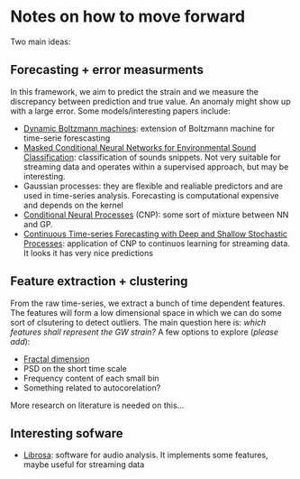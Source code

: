 # Notes on how to move forward

Two main ideas:

## Forecasting + error measurments
In this framework, we aim to predict the strain and we measure the discrepancy between prediction and true value. An anomaly might show up with a large error.
Some models/interesting papers include:

- [Dynamic Boltzmann machines](https://www.aaai.org/Conferences/AAAI/2017/PreliminaryPapers/12-Dasgupta-14350.pdf): extension of Boltzmann machine for time-serie forescasting
- [Masked Conditional Neural Networks for Environmental Sound Classification](https://arxiv.org/pdf/1805.10004.pdf): classification of sounds snippets. Not very suitable for streaming data and operates within a supervised approach, but may be interesting.
- Gaussian processes: they are flexible and realiable predictors and are used in time-series analysis. Forecasting is computational expensive and depends on the kernel
- [Conditional Neural Processes](https://arxiv.org/pdf/1807.01613.pdf) (CNP): some sort of mixture between NN and GP.
- [Continuous Time-series Forecasting with Deep and Shallow Stochastic Processes](https://marcpickett.com/cl2018/CL-2018_paper_52.pdf): application of CNP to continuos learning for streaming data. It looks it has very nice predictions


## Feature extraction + clustering
From the raw time-series, we extract a bunch of time dependent features. The features will form a low dimensional space in which we can do some sort of clsutering to detect outliers.
The main question here is: _which features shall represent the GW strain?_
A few options to explore (*please add*):
- [Fractal dimension](https://dcc.ligo.org/DocDB/0177/G2101601/001/fractals_detcharF2F.pdf)
- PSD on the short time scale
- Frequency content of each small bin
- Something related to autocorelation?

More research on literature is needed on this...

## Interesting sofware
- [Librosa](https://librosa.org/doc/latest/tutorial.html): software for audio analysis. It implements some features, maybe useful for streaming data
